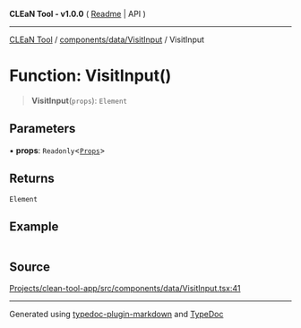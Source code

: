 **CLEaN Tool - v1.0.0** ( [Readme](../../../../README.md) \| API )

***

[CLEaN Tool](../../../../modules.md) / [components/data/VisitInput](../README.md) / VisitInput

# Function: VisitInput()

> **VisitInput**(`props`): `Element`

## Parameters

▪ **props**: `Readonly`\<[`Props`](../private/interfaces/Props.md)\>

## Returns

`Element`

## Example

```ts

```

## Source

[Projects/clean-tool-app/src/components/data/VisitInput.tsx:41](https://github.com/yuckyh/clean-tool-app/)

***

Generated using [typedoc-plugin-markdown](https://www.npmjs.com/package/typedoc-plugin-markdown) and [TypeDoc](https://typedoc.org/)
